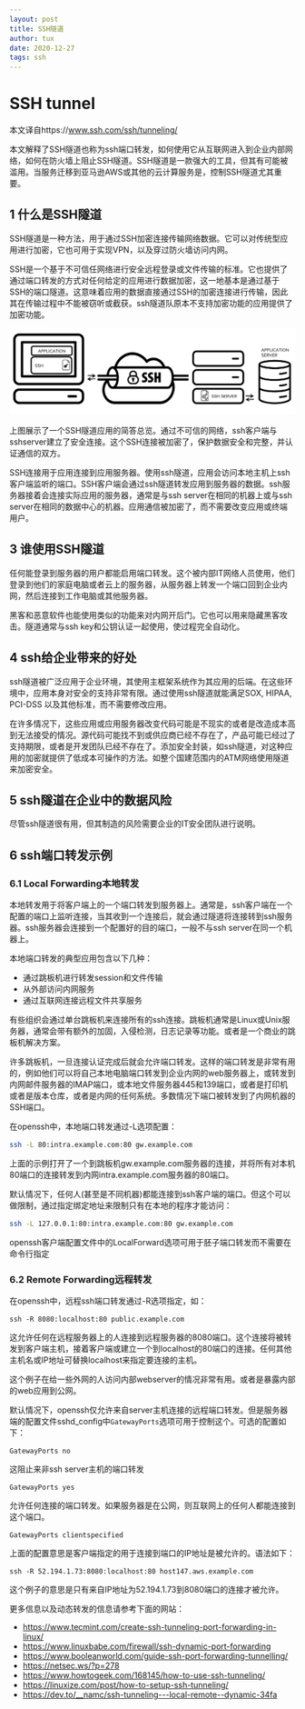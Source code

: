 ```yaml
---
layout: post
title: SSH隧道
author: tux
date: 2020-12-27
tags: ssh
---
```


# SSH tunnel

本文译自https://www.ssh.com/ssh/tunneling/

本文解释了SSH隧道也称为ssh端口转发，如何使用它从互联网进入到企业内部网络，如何在防火墙上阻止SSH隧道。SSH隧道是一款强大的工具，但其有可能被滥用。当服务迁移到亚马逊AWS或其他的云计算服务是，控制SSH隧道尤其重要。

## 1 什么是SSH隧道

SSH隧道是一种方法，用于通过SSH加密连接传输网络数据。它可以对传统型应用进行加密，它也可用于实现VPN，以及穿过防火墙访问内网。

SSH是一个基于不可信任网络进行安全远程登录或文件传输的标准。它也提供了通过端口转发的方式对任何给定的应用进行数据加密，这一地基本是通过基于SSH的端口隧道。这意味着应用的数据直接通过SSH的加密连接进行传输，因此其在传输过程中不能被窃听或截获。ssh隧道队原本不支持加密功能的应用提供了加密功能。

![](/assets/img/Securing_applications_with_ssh_tunneling___port_forwarding.png)

上图展示了一个SSH隧道应用的简答总览。通过不可信的网络，ssh客户端与sshserver建立了安全连接。这个SSH连接被加密了，保护数据安全和完整，并认证通信的双方。

SSH连接用于应用连接到应用服务器。使用ssh隧道，应用会访问本地主机上ssh客户端监听的端口。SSH客户端会通过ssh隧道转发应用到服务器的数据。ssh服务器接着会连接实际应用的服务器，通常是与ssh server在相同的机器上或与ssh server在相同的数据中心的机器。应用通信被加密了，而不需要改变应用或终端用户。

## 3 谁使用SSH隧道

任何能登录到服务器的用户都能启用端口转发。这个被内部IT网络人员使用，他们登录到他们的家庭电脑或者云上的服务器，从服务器上转发一个端口回到企业内网，然后连接到工作电脑或其他服务器。

黑客和恶意软件也能使用类似的功能来对内网开后门。它也可以用来隐藏黑客攻击。隧道通常与ssh key和公钥认证一起使用，使过程完全自动化。

## 4 ssh给企业带来的好处

ssh隧道被广泛应用于企业环境，其使用主框架系统作为其应用的后端。在这些环境中，应用本身对安全的支持非常有限。通过使用ssh隧道就能满足SOX, HIPAA, PCI-DSS 以及其他标准，而不需要修改应用。

在许多情况下，这些应用或应用服务器改变代码可能是不现实的或者是改造成本高到无法接受的情况。源代码可能找不到或供应商已经不存在了，产品可能已经过了支持期限，或者是开发团队已经不存在了。添加安全封装，如ssh隧道，对这种应用的加密就提供了低成本可操作的方法。如整个国建范围内的ATM网络使用隧道来加密安全。

## 5 ssh隧道在企业中的数据风险

尽管ssh隧道很有用，但其制造的风险需要企业的IT安全团队进行说明。

## 6 ssh端口转发示例

### 6.1 Local Forwarding本地转发

本地转发用于将客户端上的一个端口转发到服务器上。通常是，ssh客户端在一个配置的端口上监听连接，当其收到一个连接后，就会通过隧道将连接转到ssh服务器。ssh服务器会连接到一个配置好的目的端口，一般不与ssh server在同一个机器上。

本地端口转发的典型应用包含以下几种：

- 通过跳板机进行转发session和文件传输
- 从外部访问内网服务
- 通过互联网连接远程文件共享服务

有些组织会通过单台跳板机来连接所有的ssh连接。跳板机通常是Linux或Unix服务器，通常会带有额外的加固，入侵检测，日志记录等功能。或者是一个商业的跳板机解决方案。

许多跳板机，一旦连接认证完成后就会允许端口转发。这样的端口转发是非常有用的，例如他们可以将自己本地电脑端口转发到企业内网的web服务器上，或转发到内网邮件服务器的IMAP端口，或本地文件服务器445和139端口，或者是打印机或者是版本仓库，或者是内网的任何系统。多数情况下端口被转发到了内网机器的SSH端口。

在openssh中，本地端口转发通过-L选项配置：

```bash
ssh -L 80:intra.example.com:80 gw.example.com
```
上面的示例打开了一个到跳板机gw.example.com服务器的连接，并将所有对本机80端口的连接转发到内网intra.example.com服务器的80端口。

默认情况下，任何人(甚至是不同机器)都能连接到ssh客户端的端口。但这个可以做限制，通过指定绑定地址来限制只有在本地的程序才能访问：

```bash
ssh -L 127.0.0.1:80:intra.example.com:80 gw.example.com
```
openssh客户端配置文件中的LocalForward选项可用于胚子端口转发而不需要在命令行指定

### 6.2 Remote Forwarding远程转发

在openssh中，远程ssh端口转发通过-R选项指定，如：
```
ssh -R 8080:localhost:80 public.example.com
```
这允许任何在远程服务器上的人连接到远程服务器的8080端口。这个连接将被转发到客户端主机，接着客户端或建立一个到localhost的80端口的连接。任何其他主机名或IP地址可替换localhost来指定要连接的主机。

这个例子在给一些外网的人访问内部webserver的情况非常有用。或者是暴露内部的web应用到公网。

默认情况下，openssh仅允许来自server主机连接的远程端口转发。但是服务器端的配置文件sshd_config中`GatewayPorts`选项可用于控制这个。可选的配置如下：

```
GatewayPorts no
```

这阻止来非ssh server主机的端口转发

```
GatewayPorts yes
```
允许任何连接的端口转发。如果服务器是在公网，则互联网上的任何人都能连接到这个端口。

```
GatewayPorts clientspecified
```
上面的配置意思是客户端指定的用于连接到端口的IP地址是被允许的。语法如下：
```
ssh -R 52.194.1.73:8080:localhost:80 host147.aws.example.com
```
这个例子的意思是只有来自IP地址为52.194.1.73到8080端口的连接才被允许。

更多信息以及动态转发的信息请参考下面的网站：

- https://www.tecmint.com/create-ssh-tunneling-port-forwarding-in-linux/
- https://www.linuxbabe.com/firewall/ssh-dynamic-port-forwarding
- https://www.booleanworld.com/guide-ssh-port-forwarding-tunnelling/
- https://netsec.ws/?p=278
- https://www.howtogeek.com/168145/how-to-use-ssh-tunneling/
- https://linuxize.com/post/how-to-setup-ssh-tunneling/
- https://dev.to/__namc/ssh-tunneling---local-remote--dynamic-34fa

